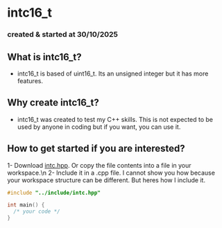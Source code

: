 # **intc16_t**
### created & started at 30/10/2025

## What is intc16_t?
- intc16_t is based of uint16_t. Its an unsigned integer but it has more features.


## Why create intc16_t?
- intc16_t was created to test my C++ skills. This is not expected to be used by anyone in coding
but if you want, you can use it.

## How to get started if you are interested?
1- Download [intc.hpp](https://github.com/Lsfr271/WIP-intc16_t/blob/main/src/intc.hpp). Or copy the file contents into a file in your workspace.\n
2- Include it in a .cpp file. I cannot show you how because your workspace structure can be different.
But heres how I include it.

```cpp
#include "../include/intc.hpp"

int main() {
  /* your code */
}
```
